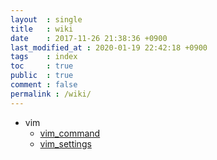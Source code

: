 ```yaml
---
layout  : single
title   : wiki
date    : 2017-11-26 21:38:36 +0900
last_modified_at : 2020-01-19 22:42:18 +0900
tags    : index
toc     : true
public  : true
comment : false
permalink : /wiki/
---
```


* vim
    * [vim_command](vim_command)
    * [vim_settings](vim_settings)


